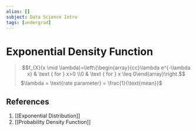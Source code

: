 ```yaml
---
alias: []
subject: Data Science Intro
tags: [undergrad]
---
```

# Exponential Density Function


> $$f_{X}(x \mid \lambda)=\left\{\begin{array}{cc}\lambda e^{-\lambda x} & \text { for } x>0 \\0 & \text { for } x \leq 0\end{array}\right.$$
> $\lambda = \text{rate parameter} = \frac{1}{\text{mean}}$

## References
1. [[Exponential Distribution]]
2. [[Probability Density Function]]